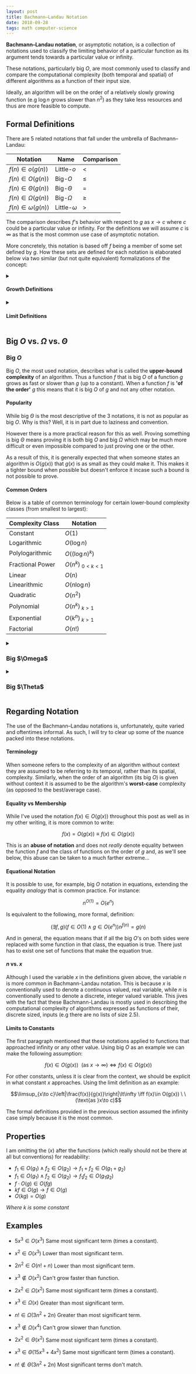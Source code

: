 ```yaml
---
layout: post
title: Bachmann–Landau Notation
date: 2018-09-28
tags: math computer-science
---
```

**Bachmann–Landau notation**, or asymptotic notation, is a collection of notations used to classify the limiting behavior of a particular function as its argument tends towards a particular value or infinity.

These notations, particularly big $O$, are most commonly used to classify and compare the computational complexity (both temporal and spatial) of different algorithms as a function of their input size.

Ideally, an algorithm will be on the order of a relatively slowly growing function (e.g $\log n$ grows slower than $n^2$) as they take less resources and thus are more feasible to compute.

<!--more-->

## Formal Definitions
There are 5 related notations that fall under the umbrella of Bachmann–Landau:

| Notation               | Name            | Comparison |
|------------------------|-----------------|------------|
| $f(n)\in o(g(n))$      | Little-$o$      | $\lt$      |
| $f(n)\in O(g(n))$      | Big-$O$         | $\le$      |
| $f(n)\in \Theta(g(n))$ | Big-$\Theta$    | $=$        |
| $f(n)\in \Omega(g(n))$ | Big-$\Omega$    | $\ge$      |
| $f(n)\in \omega(g(n))$ | Little-$\omega$ | $\gt$      |

The comparison describes $f$'s behavior with respect to $g$ as $x\to c$ where $c$ could be a particular value or infinity. For the definitions we will assume $c$ is $\infty$ as that is the most common use case of asymptotic notation.

More concretely, this notation is based off $f$ being a member of some set defined by $g$. How these sets are defined for each notation is elaborated below via two similar (but not quite equivalent) formalizations of the concept:

<details>
<summary><h4 class="inline">Growth Definitions</h4></summary>
A function $f(x)$ is big $O$ of $g(x)$, i.e $f(x)\in O(g(x))$, if the following holds:

$$f(x)\in O(g(x))\equiv (\exists k,x_0)\ x\ge x_0\rightarrow f(x)\le kg(x)$$

This means that there is some point such that for all $x$ after it, $f(x)$ is less than or equal to $g(x)$ up to some constant.

The definitions for the other notations are similar:

$$\begin{align}
f(x)\in o(g(x))&\equiv \left(\forall k,\exists x_0\right) x\ge x_0&&\rightarrow f(x)\lt kg(x)\\
f(x)\in O(g(x))&\equiv \left(\exists k,x_0\right) x\ge x_0&&\rightarrow f(x)\le kg(x)\\
f(x)\in \Theta(g(x))&\equiv \left(\exists k_1,k_2,x_0\right) x\ge x_0&&\rightarrow k_1g(x)\le f(x)\le k_2g(x)\\
f(x)\in \Omega(g(x))&\equiv \left(\exists k,x_0\right) x\ge x_0&&\rightarrow f(x)\ge kg(x)\\
f(x)\in \omega(g(x))&\equiv \left(\forall k,\exists x_0\right) x\ge x_0&&\rightarrow f(x)\gt kg(x)
\end{align}$$

*Where $f,g:\mathbb{R}\to\mathbb{R}$ and $x,x_0,k,k_1,k_2\in\mathbb{R}.$*
</details>

<details>
<summary><h4 class="inline">Limit Definitions</h4></summary>
We can also define asymptotic notation via limits. Doing so comes with added stipulations about limit existence and so on but if those conditions are met, we can define them as so:

$$\begin{align}
f(x)\in o(g(x))&\equiv \lim_{x\to\infty}\frac{f(x)}{g(x)}=0\\
f(x)\in O(g(x))&\equiv \limsup_{x\to\infty}\left|\frac{f(x)}{g(x)}\right|\lt\infty\\
f(x)\in \Theta(g(x))&\equiv (\exists k)\lim_{x\to\infty}\frac{f(x)}{g(x)}=k\\
f(x)\in \Omega(g(x))&\equiv \liminf_{x\to\infty}\left|\frac{f(x)}{g(x)}\right|\gt 0\\
f(x)\in \omega(g(x))&\equiv \lim_{x\to\infty}\left|\frac{f(x)}{g(x)}\right|=\infty
\end{align}$$
</details>

## Big $O$ vs. $\Omega$ vs. $\Theta$
### Big $O$
Big $O$, the most used notation, describes what is called the **upper-bound complexity** of an algorithm. Thus a function $f$ that is big $O$ of a function $g$ grows as fast or slower than $g$ (up to a constant). When a function $f$ is **'of the order'** $g$ this means that it is big $O$ of $g$ and not any other notation.

#### Popularity
While big $\Theta$ is the most descriptive of the 3 notations, it is not as popular as big $O$. Why is this? Well, it is in part due to laziness and convention.

However there is a more practical reason for this as well. Proving something is big $\Theta$ means proving it is both big $O$ and big $\Omega$ which may be much more difficult or even impossible compared to just proving one or the other.

As a result of this, it is generally expected that when someone states an algorithm is $O(g(x))$ that $g(x)$ is as small as they could make it. This makes it a tighter bound when possible but doesn't enforce it incase such a bound is not possible to prove.

#### Common Orders
Below is a table of common terminology for certain lower-bound complexity classes (from smallest to largest):

| Complexity Class | Notation           |
|------------------|--------------------|
| Constant         | $O(1)$             |
| Logarithmic      | $O(\log n)$        |
| Polylogarithmic  | $O((\log n)^k)$    |
| Fractional Power | $O(n^k)_{\ 0<k<1}$ |
| Linear           | $O(n)$             |
| Linearithmic     | $O(n\log n)$       |
| Quadratic        | $O(n^2)$           |
| Polynomial       | $O(n^k)_{\ k>1}$   |
| Exponential      | $O(k^n)_{\ k>1}$   |
| Factorial        | $O(n!)$            |

<details>
<summary><h3 class="inline">Big $\Omega$</h3></summary>
This contrasts with big $\Omega$ which describes the <b>lower-bound complexity</b> of an algorithm. So a function $f$ that is big $\Omega$ of a function $g$ grows as fast or faster than $g$ (up to a constant).
<p></p>
</details>

<details>
<summary><h3 class="inline">Big $\Theta$</h3></summary>
Big $\Theta$, on the other hand, is known as a <bf>tight bound</bf> on the complexity of an algorithm and can be equivalently stated as:

$$f(x)\in\Theta(g(x))\equiv f(x)\in O(g(x))\wedge f(x)\in\Omega(g(x))$$

And so, following the pattern, a function $f$ that is big $\Theta$ of a function $g$ grows as fast as $g$ (up to a constant).

<h4>Equivalence Relation</h4>
Note that, unlike big $O$ and $\Omega$, the relation $f(x)\in\Theta(g(x))$ forms an equivalence relation given some function $g$.

<details>
<summary><strong>Reflexivity</strong></summary>
I'll do this later.
</details>

<details>
<summary><strong>Symmetry</strong></summary>
I'll do this later.
</details>

<details>
<summary><strong>Transitivity</strong></summary>
I'll do this later.
</details>

<h4>Asymptotic Equivalence</h4>
Another interesting point is that $f(x)\in\Theta(g(x))$ is actually a more general case of $f(x)\sim g(x)$ where $\sim$ is <a href="\asymptotic-equivalence#relation-to-algorithmic-complexity">asymptotic equivalence</a>. This should come as no surprise. After all, $f$ and $g$ are asymptotically equal up to a constant, and so if that constant happened to be $1$ we would be left with asymptotic equivalence.
</details>

## Regarding Notation
The use of the Bachmann–Landau notations is, unfortunately, quite varied and oftentimes informal. As such, I will try to clear up some of the nuance packed into these notations.

#### Terminology
When someone refers to the complexity of an algorithm without context they are assumed to be referring to its temporal, rather than its spatial, complexity. Similarly, when the order of an algorithm (its big $O$) is given without context it is assumed to be the algorithm's **worst-case** complexity (as opposed to the best/average case).

#### Equality vs Membership
While I've used the notation $f(x)\in O(g(x))$ throughout this post as well as in my other writing, it is more common to write:

$$f(x)=O(g(x))\equiv f(x)\in O(g(x))$$

This is an **abuse of notation** and does not *really* denote equality between the function $f$ and the class of functions on the order of $g$ and, as we'll see below, this abuse can be taken to a much farther extreme...

#### Equational Notation
It is possible to use, for example, big $O$ notation in equations, extending the equality *analogy* that is common practice. For instance:

$$n^{O(1)}=O(e^n)$$

Is equivalent to the following, more formal, definition:

$$(\exists f,g)\left(f\in O(1)\wedge g\in O(e^n)\right)n^{f(n)}=g(n)$$

And in general, the equation means that if all the big $O$'s on both sides were replaced with some function in that class, the equation is true. There just has to exist one set of functions that make the equation true.

#### $n$ vs. $x$
Although I used the variable $x$ in the definitions given above, the variable $n$ is more common in Bachmann-Landau notation. This is because $x$ is conventionally used to denote a continuous valued, real variable, while $n$ is conventionally used to denote a discrete, integer valued variable. This jives with the fact that these Bachmann-Landau is mostly used in describing the computational complexity of algorithms expressed as functions of their, discrete sized, inputs (e.g there are no lists of size $2.5$).

#### Limits to Constants
The first paragraph mentioned that these notations applied to functions that approached infinity or any other value. Using big $O$ as an example we can make the following assumption:

$$f(x)\in O(g(x)) \ \ (\text{as }x\to \infty)\iff f(x)\in O(g(x))$$

For other constants, unless it is clear from the context, we should be explicit in what constant $x$ approaches. Using the limit definition as an example:

$$\limsup_{x\to c}\left|\frac{f(x)}{g(x)}\right|\lt\infty \iff f(x)\in O(g(x)) \ \ (\text{as }x\to c)$$

The formal definitions provided in the previous section assumed the infinity case simply because it is the most common.

## Properties
I am omitting the $(x)$ after the functions (which really should not be there at all but conventions) for readability:

- $f_1\in O(g_1)\wedge f_2\in O(g_2)\rightarrow f_1+f_2\in O(g_1+g_2)$
- $f_1\in O(g_1)\wedge f_2\in O(g_2)\rightarrow f_1f_2\in O(g_1g_2)$
- $f\cdot O(g)\in O(fg)$
- $kf\in O(g)\rightarrow f\in O(g)$
- $O(kg)=O(g)$

*Where $k$ is some constant*

## Examples
- $5x^3\in O(x^3)$ Same most significant term (times a constant).
- $x^2\in O(x^3)$ Lower than most significant term.
- $2n^2\in O(n!+n)$ Lower than most significant term.
- $x^3\not\in O(x^2)$ Can't grow faster than function.

- $2x^2\in\Omega(x^2)$ Same most significant term (times a constant).
- $x^3\in\Omega(x)$ Greater than most significant term.
- $n!\in\Omega(3n^2+2n)$ Greater than most significant term.
- $x^3\not\in\Omega(x^4)$ Can't grow slower than function.

- $2x^2\in\Theta(x^2)$ Same most significant term (times a constant).
- $x^3\in\Theta(15x^3+4x^2)$ Same most significant term (times a constant).
- $n!\not\in\Theta(3n^2+2n)$ Most significant terms don't match.
